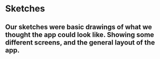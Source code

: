 # Sketches
## Our sketches were basic drawings of what we thought the app could look like. Showing some different screens, and the general layout of the app.
